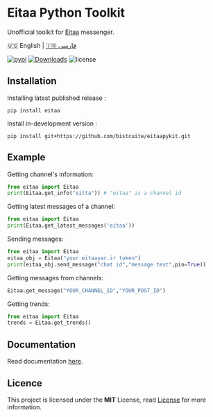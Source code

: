 # Eitaa Python Toolkit
Unofficial toolkit for [Eitaa](https://eitaa.com/) messenger.

🇺🇸 English | [🇮🇷 فارسی](README-FA.md)

[![pypi](https://img.shields.io/pypi/v/eitaa)](https://pypi.org/project/eitaa)
[![Downloads](https://pepy.tech/badge/eitaa)](https://pepy.tech/project/eitaa)
![license](https://img.shields.io/badge/license-MIT-green)

## Installation
Installing latest published release :
```
pip install eitaa
```
Install in-development version :
```
pip install git+https://github.com/bistcuite/eitaapykit.git
```

## Example
Getting channel's information:
```py
from eitaa import Eitaa
print(Eitaa.get_info("eitta")) # "eitaa" is a channel id
```

Getting latest messages of a channel:
```py
from eitaa import Eitaa
print(Eitaa.get_latest_messages('eitaa'))
```

Sending messages:
```py
from eitaa import Eitaa
eitaa_obj = Eitaa("your eitaayar.ir token")
print(eitaa_obj.send_message("chat id","message text",pin=True))
```

Getting messages from channels:
```py
Eitaa.get_message("YOUR_CHANNEL_ID","YOUR_POST_ID")
```

Getting trends:
```py
from eitaa import Eitaa
trends = Eitaa.get_trends()
```

## Documentation
Read documentation [here](https://hasan.is-a.dev/eitaapykit).

## Licence
This project is licensed under the **MIT** License, read [License](LICENSE) for more information.

